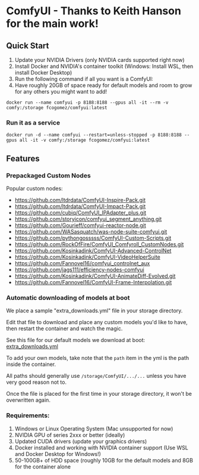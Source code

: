 # ComfyUI - Thanks to Keith Hanson for the main work!

## Quick Start

1. Update your NVIDIA Drivers (only NVIDIA cards supported right now)
2. Install Docker and NVIDIA's container toolkit (Windows: Install WSL, then install Docker Desktop)
3. Run the following command if all you want is a ComfyUI: 
4. Have roughly 20GB of space ready for default models and room to grow for any others you might want to add!

```
docker run --name comfyui -p 8188:8188 --gpus all -it --rm -v comfy:/storage fcogomez/comfyui:latest
```

### Run it as a service

```
docker run -d --name comfyui --restart=unless-stopped -p 8188:8188 --gpus all -it -v comfy:/storage fcogomez/comfyui:latest
```

## Features

### Prepackaged Custom Nodes

Popular custom nodes:

- https://github.com/ltdrdata/ComfyUI-Inspire-Pack.git
- https://github.com/ltdrdata/ComfyUI-Impact-Pack.git 
- https://github.com/cubiq/ComfyUI_IPAdapter_plus.git 
- https://github.com/storyicon/comfyui_segment_anything.git 
- https://github.com/Gourieff/comfyui-reactor-node.git  
- https://github.com/WASasquatch/was-node-suite-comfyui.git 
- https://github.com/pythongosssss/ComfyUI-Custom-Scripts.git
- https://github.com/RockOfFire/ComfyUI_Comfyroll_CustomNodes.git
- https://github.com/Kosinkadink/ComfyUI-Advanced-ControlNet
- https://github.com/Kosinkadink/ComfyUI-VideoHelperSuite
- https://github.com/Fannovel16/comfyui_controlnet_aux
- https://github.com/jags111/efficiency-nodes-comfyui
- https://github.com/Kosinkadink/ComfyUI-AnimateDiff-Evolved.git
- https://github.com/Fannovel16/ComfyUI-Frame-Interpolation.git

### Automatic downloading of models at boot

We place a sample "extra_downloads.yml" file in your storage directory. 

Edit that file to download and place any custom models you'd like to have, then restart the container and watch the magic.

See this file for our default models we download at boot: [extra_downloads.yml](extra_downloads.yml)

To add your own models, take note that the `path` item in the yml is the path inside the container. 

All paths should generally use `/storage/ComfyUI/.../...` unless you have very good reason not to.

Once the file is placed for the first time in your storage directory, it won't be overwritten again.

### Requirements:

1. Windows or Linux Operating System (Mac unsupported for now)
2. NVIDIA GPU of series 2xxx or better (ideally)
3. Updated CUDA drivers (update your graphics drivers)
4. Docker installed and working with NVIDIA container support (Use WSL and Docker Desktop for Windows!)
5. 50-100GB+ of HDD space (roughly 10GB for the default models and 8GB for the container alone

